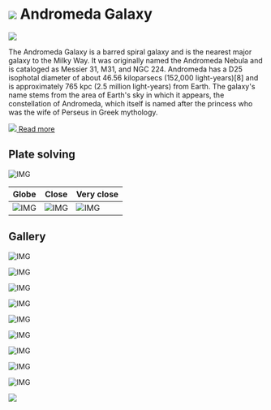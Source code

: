 # ![](..//Imaging//Common/pyl-tiny.png) Andromeda Galaxy
![](..//Imaging//HD/Andromeda_Galaxy+00+co.jpg)

The Andromeda Galaxy is a barred spiral galaxy and is the nearest major galaxy to the Milky Way. It was originally named the Andromeda Nebula and is cataloged as Messier 31, M31, and NGC 224. Andromeda has a D25 isophotal diameter of about 46.56 kiloparsecs (152,000 light-years)[8] and is approximately 765 kpc (2.5 million light-years) from Earth. The galaxy's name stems from the area of Earth's sky in which it appears, the constellation of Andromeda, which itself is named after the princess who was the wife of Perseus in Greek mythology. 

[![](..//Imaging//Common/Wikipedia.png) Read more](https://en.wikipedia.org/wiki/Andromeda_Galaxy)
## Plate solving 


![IMG](..//Imaging//HD/Andromeda_Galaxy_Annotated.jpg)


| Globe | Close | Very close |
| ----- | ----- | ----- |
|![IMG](..//Imaging//HD/Andromeda_Galaxy_Globe.jpg) |![IMG](..//Imaging//HD/Andromeda_Galaxy_Close.jpg) |![IMG](..//Imaging//HD/Andromeda_Galaxy_Closer.jpg) |

## Gallery
![IMG](..//Imaging//HD/Andromeda_Galaxy+00+co.jpg) 

![IMG](..//Imaging//HD/Andromeda_Galaxy+01+co.jpg) 

![IMG](..//Imaging//HD/Andromeda_Galaxy+02+co.jpg) 

![IMG](..//Imaging//HD/Andromeda_Galaxy+03+co.jpg) 

![IMG](..//Imaging//HD/Andromeda_Galaxy+04+co.jpg) 

![IMG](..//Imaging//HD/Andromeda_Galaxy+05+co.jpg) 

![IMG](..//Imaging//HD/Andromeda_Galaxy+06+co.jpg) 

![IMG](..//Imaging//HD/Andromeda_Galaxy+07+co.jpg) 

![IMG](..//Imaging//HD/Andromeda_Galaxy+08+co.jpg) 

![](..//Imaging//HD/Andromeda_Galaxy+00+bg.jpg)
